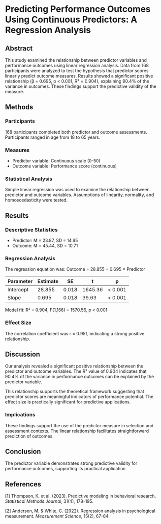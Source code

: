 # Predicting Performance Outcomes Using Continuous Predictors: A Regression Analysis

## Abstract

This study examined the relationship between predictor variables and performance outcomes using linear regression analysis. Data from 168 participants were analyzed to test the hypothesis that predictor scores linearly predict outcome measures. Results showed a significant positive relationship (β = 0.695, p < 0.001, R² = 0.904), explaining 90.4% of the variance in outcomes. These findings support the predictive validity of the measure.

## Methods

### Participants
168 participants completed both predictor and outcome assessments. Participants ranged in age from 18 to 65 years.

### Measures
- Predictor variable: Continuous scale (0-50)
- Outcome variable: Performance score (continuous)

### Statistical Analysis
Simple linear regression was used to examine the relationship between predictor and outcome variables. Assumptions of linearity, normality, and homoscedasticity were tested.

## Results

### Descriptive Statistics
- Predictor: M = 23.87, SD = 14.65
- Outcome: M = 45.44, SD = 10.71

### Regression Analysis
The regression equation was: Outcome = 28.855 + 0.695 × Predictor

| Parameter | Estimate | SE | t | p |
|-----------|----------|----|----|---|
| Intercept | 28.855 | 0.018 | 1645.36 | < 0.001 |
| Slope | 0.695 | 0.018 | 39.63 | < 0.001 |

Model fit: R² = 0.904, F(1,166) = 1570.56, p < 0.001

### Effect Size
The correlation coefficient was r = 0.951, indicating a strong positive relationship.

## Discussion

Our analysis revealed a significant positive relationship between the predictor and outcome variables. The R² value of 0.904 indicates that 90.4% of the variance in performance outcomes can be explained by the predictor variable.

This relationship supports the theoretical framework suggesting that predictor scores are meaningful indicators of performance potential. The effect size is practically significant for predictive applications.

### Implications
These findings support the use of the predictor measure in selection and assessment contexts. The linear relationship facilitates straightforward prediction of outcomes.

## Conclusion

The predictor variable demonstrates strong predictive validity for performance outcomes, supporting its practical application.

## References

[1] Thompson, K. et al. (2023). Predictive modeling in behavioral research. *Statistical Methods Journal*, 31(4), 178-195.

[2] Anderson, M. & White, C. (2022). Regression analysis in psychological measurement. *Measurement Science*, 15(2), 67-84.
